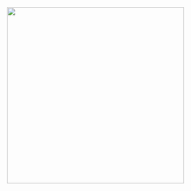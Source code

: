 <!-- - 👋 Hi, I’m Sundara Subramanian (@onetrueheisenberg)
- 👀 I’m an AWS Certified Developer interested in MEAN stack development and a variety of other things
- 🌱 I’m currently doing a Master's degree in Software Engineering with minors in AI & Information and Knowledge Engineering
- 💞️ I’m looking to collaborate on building free resources
- 📫 How to reach me sundara@umich.edu / sundara.subramanian1211@gmail.com
-->
<div id="header" align="center">
  <img src="https://i.giphy.com/media/v1.Y2lkPTc5MGI3NjExa2NmejVwMG41dHRjazFzc3NmaDd3M3E2Y3hqcGpyOG1zYXgwajdkNyZlcD12MV9pbnRlcm5hbF9naWZfYnlfaWQmY3Q9cw/smGCEo5zsAXtK4bqAT/giphy.gif" width="400"/>
</div>
<!---
onetrueheisenberg/onetrueheisenberg is a ✨ special ✨ repository because its `README.md` (this file) appears on your GitHub profile.
You can click the Preview link to take a look at your changes.
--->
